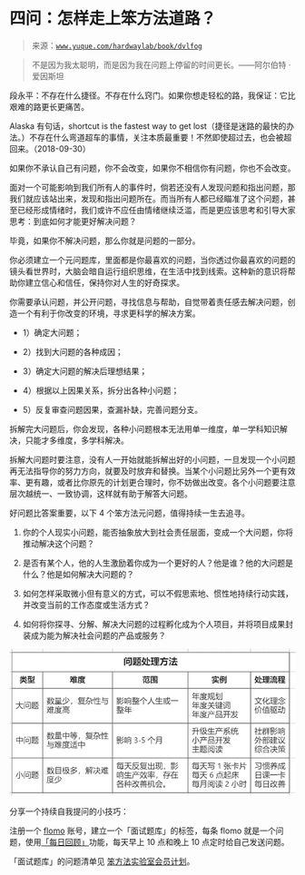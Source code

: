 # 四问：怎样走上笨方法道路？

> 来源：[`www.yuque.com/hardwaylab/book/dvlfog`](https://www.yuque.com/hardwaylab/book/dvlfog)

> 不是因为我太聪明，而是因为我在问题上停留的时间更长。——阿尔伯特 · 爱因斯坦 

段永平：不存在什么捷径。不存在什么窍门。如果你想走轻松的路，我保证：它比艰难的路更长更痛苦。 

Alaska 有句话，shortcut is the fastest way to get lost（捷径是迷路的最快的办法。）不存在什么弯道超车的事情，关注本质最重要！不然即使超过去，也会被超回来。（2018-09-30） 

如果你不承认自己有问题，你不会改变，如果你不相信你有问题，你也不会改变。 

面对一个可能影响到我们所有人的事件时，倘若还没有人发现问题和指出问题，那我们就应该站出来，发现和指出问题所在。而当所有人都已经瞄准了这个问题，甚至已经形成情绪时，我们或许不应任由情绪继续泛滥，而是更应该思考和引导大家思考：到底如何才能更好解决问题？ 

毕竟，如果你不解决问题，那么你就是问题的一部分。 

你必须建立一个元问题库，里面都是你最喜欢的问题，当你透过你最喜欢的问题的镜头看世界时，大脑会暗自运行组织思维，在生活中找到线索。这种新的意识将帮助你建立信心和信任，保持你对人生的好奇探求。 

你需要承认问题，并公开问题，寻找信息与帮助，自觉带着责任感去解决问题，创造一个有利于你改变的环境，寻求更科学的解决方案。 

+   1）确定大问题； 

+   2）找到大问题的各种成因； 

+   3）确定大问题的解决后理想结果； 

+   4）根据以上因果关系，拆分出各种小问题； 

+   5）反复审查问题因果，查漏补缺，完善问题分支。 

拆解完大问题后，你会发现，各种小问题根本无法用单一维度，单一学科知识解决，只能才多维度，多学科解决。 

拆解大问题时要注意，没有人一开始就能拆解出好的小问题，一旦发现一个小问题再无法指导你的努力方向，就要及时放弃和替换。当某个小问题比另外一个更有效率、更有趣，或者比你原先的计划更合理时，你不妨做出改变。各个小问题要注意层次越统一、一致协调，这样就有助于解答大问题。 

好问题比答案重要，以下 4 个笨方法元问题，值得持续一生去追寻。 

1.  你的个人现实小问题，能否抽象放大到社会责任层面，变成一个大问题，你将推动解决这个问题？ 

2.  是否有某个人，他的人生激励着你成为一个更好的人？他是谁？他的大问题是什么？他是如何解决大问题的？ 

3.  如何怎样采取微小但有意义的方式，可以不假思索地、惯性地持续行动实践，并改变当前的工作态度或生活方式？ 

4.  如何将你探寻、分解、解决大问题的过程孵化成为个人项目，并将项目成果封装成为能为解决社会问题的产品或服务？ 

![image.png](img/33c30cb27650320b8183b93363f1ad80.png)  

分享一个持续自我提问的小技巧： 

注册一个 [flomo](https://flomoapp.com/register2/?NDA0MA) 账号，建立一个「面试题库」的标签，每条 flomo 就是一个问题，使用[「每日回顾」](https://help.flomoapp.com/advance/lucky.html)功能，每天早上 10 点和晚上 10 点定时给自己发送问题。 

「面试题库」的问题清单见 [笨方法实验室会员计划](https://www.yuque.com/hardwaylab/book/bq5a1v)。